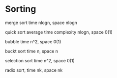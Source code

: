 # Sorting

merge sort time nlogn, space nlogn

quick sort average time complexity nlogn, space 0(1)

bubble time n^2, space 0(1)

buckt sort time n, space n

selection sort time n^2, space 0(1)

radix sort, time nk, space nk
